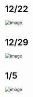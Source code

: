 # 12/22
![image](https://user-images.githubusercontent.com/114141277/211509556-b5371118-6f17-4c16-9833-9877b906a79f.png)
# 12/29
![image](https://user-images.githubusercontent.com/114141277/211509687-80051997-c6dc-4a19-b556-317eaa8802ef.png)
# 1/5
![image](https://user-images.githubusercontent.com/114141277/211509827-7bdb870a-1c0b-4680-9135-77ac05394f27.png)

